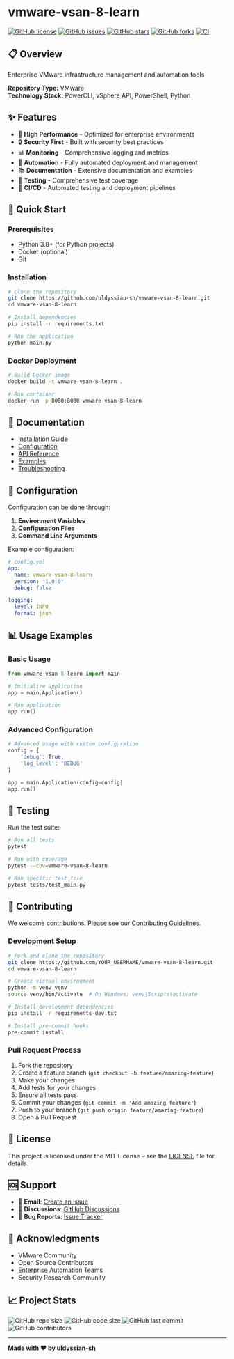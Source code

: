 # vmware-vsan-8-learn

[![GitHub license](https://img.shields.io/github/license/uldyssian-sh/vmware-vsan-8-learn)](https://github.com/uldyssian-sh/vmware-vsan-8-learn/blob/main/LICENSE)
[![GitHub issues](https://img.shields.io/github/issues/uldyssian-sh/vmware-vsan-8-learn)](https://github.com/uldyssian-sh/vmware-vsan-8-learn/issues)
[![GitHub stars](https://img.shields.io/github/stars/uldyssian-sh/vmware-vsan-8-learn)](https://github.com/uldyssian-sh/vmware-vsan-8-learn/stargazers)
[![GitHub forks](https://img.shields.io/github/forks/uldyssian-sh/vmware-vsan-8-learn)](https://github.com/uldyssian-sh/vmware-vsan-8-learn/network)
[![CI](https://github.com/uldyssian-sh/vmware-vsan-8-learn/workflows/CI/badge.svg)](https://github.com/uldyssian-sh/vmware-vsan-8-learn/actions)

## 📋 Overview

Enterprise VMware infrastructure management and automation tools

**Repository Type:** VMware  
**Technology Stack:** PowerCLI, vSphere API, PowerShell, Python

## ✨ Features

- 🚀 **High Performance** - Optimized for enterprise environments
- 🔒 **Security First** - Built with security best practices
- 📊 **Monitoring** - Comprehensive logging and metrics
- 🔧 **Automation** - Fully automated deployment and management
- 📚 **Documentation** - Extensive documentation and examples
- 🧪 **Testing** - Comprehensive test coverage
- 🔄 **CI/CD** - Automated testing and deployment pipelines

## 🚀 Quick Start

### Prerequisites

- Python 3.8+ (for Python projects)
- Docker (optional)
- Git

### Installation

```bash
# Clone the repository
git clone https://github.com/uldyssian-sh/vmware-vsan-8-learn.git
cd vmware-vsan-8-learn

# Install dependencies
pip install -r requirements.txt

# Run the application
python main.py
```

### Docker Deployment

```bash
# Build Docker image
docker build -t vmware-vsan-8-learn .

# Run container
docker run -p 8080:8080 vmware-vsan-8-learn
```

## 📖 Documentation

- [Installation Guide](docs/installation.md)
- [Configuration](docs/configuration.md)
- [API Reference](docs/api.md)
- [Examples](examples/)
- [Troubleshooting](docs/troubleshooting.md)

## 🔧 Configuration

Configuration can be done through:

1. **Environment Variables**
2. **Configuration Files**
3. **Command Line Arguments**

Example configuration:

```yaml
# config.yml
app:
  name: vmware-vsan-8-learn
  version: "1.0.0"
  debug: false

logging:
  level: INFO
  format: json
```

## 📊 Usage Examples

### Basic Usage

```python
from vmware-vsan-8-learn import main

# Initialize application
app = main.Application()

# Run application
app.run()
```

### Advanced Configuration

```python
# Advanced usage with custom configuration
config = {
    'debug': True,
    'log_level': 'DEBUG'
}

app = main.Application(config=config)
app.run()
```

## 🧪 Testing

Run the test suite:

```bash
# Run all tests
pytest

# Run with coverage
pytest --cov=vmware-vsan-8-learn

# Run specific test file
pytest tests/test_main.py
```

## 🤝 Contributing

We welcome contributions! Please see our [Contributing Guidelines](CONTRIBUTING.md).

### Development Setup

```bash
# Fork and clone the repository
git clone https://github.com/YOUR_USERNAME/vmware-vsan-8-learn.git
cd vmware-vsan-8-learn

# Create virtual environment
python -m venv venv
source venv/bin/activate  # On Windows: venv\Scripts\activate

# Install development dependencies
pip install -r requirements-dev.txt

# Install pre-commit hooks
pre-commit install
```

### Pull Request Process

1. Fork the repository
2. Create a feature branch (`git checkout -b feature/amazing-feature`)
3. Make your changes
4. Add tests for your changes
5. Ensure all tests pass
6. Commit your changes (`git commit -m 'Add amazing feature'`)
7. Push to your branch (`git push origin feature/amazing-feature`)
8. Open a Pull Request

## 📄 License

This project is licensed under the MIT License - see the [LICENSE](LICENSE) file for details.

## 🆘 Support

- 📧 **Email**: [Create an issue](https://github.com/uldyssian-sh/vmware-vsan-8-learn/issues/new)
- 💬 **Discussions**: [GitHub Discussions](https://github.com/uldyssian-sh/vmware-vsan-8-learn/discussions)
- 🐛 **Bug Reports**: [Issue Tracker](https://github.com/uldyssian-sh/vmware-vsan-8-learn/issues)

## 🙏 Acknowledgments

- VMware Community
- Open Source Contributors
- Enterprise Automation Teams
- Security Research Community

## 📈 Project Stats

![GitHub repo size](https://img.shields.io/github/repo-size/uldyssian-sh/vmware-vsan-8-learn)
![GitHub code size](https://img.shields.io/github/languages/code-size/uldyssian-sh/vmware-vsan-8-learn)
![GitHub last commit](https://img.shields.io/github/last-commit/uldyssian-sh/vmware-vsan-8-learn)
![GitHub contributors](https://img.shields.io/github/contributors/uldyssian-sh/vmware-vsan-8-learn)

---

**Made with ❤️ by [uldyssian-sh](https://github.com/uldyssian-sh)**
